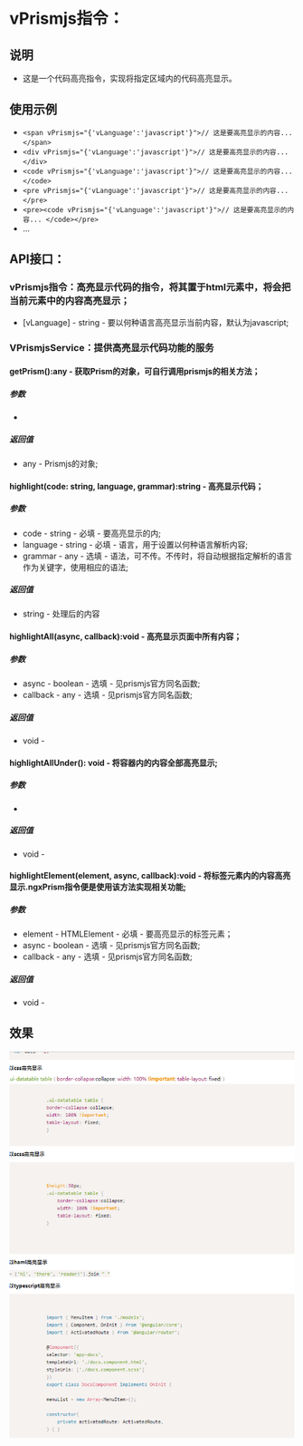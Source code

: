# vPrismjs指令：
## 说明
- 这是一个代码高亮指令，实现将指定区域内的代码高亮显示。

## 使用示例
- `<span vPrismjs="{'vLanguage':'javascript'}">// 这是要高亮显示的内容... </span>`
- `<div vPrismjs="{'vLanguage':'javascript'}">// 这是要高亮显示的内容... </div>`
- `<code vPrismjs="{'vLanguage':'javascript'}">// 这是要高亮显示的内容... </code>`
- `<pre vPrismjs="{'vLanguage':'javascript'}">// 这是要高亮显示的内容... </pre>`
- `<pre><code vPrismjs="{'vLanguage':'javascript'}">// 这是要高亮显示的内容... </code></pre>`
- ...

## API接口：
### vPrismjs指令：高亮显示代码的指令，将其置于html元素中，将会把当前元素中的内容高亮显示；
- [vLanguage] - string - 要以何种语言高亮显示当前内容，默认为javascript;
### VPrismjsService：提供高亮显示代码功能的服务
#### getPrism():any - 获取Prism的对象，可自行调用prismjs的相关方法；
##### 参数
- 
##### 返回值
- any - Prismjs的对象;
#### highlight(code: string, language, grammar):string - 高亮显示代码；
##### 参数 
- code - string - 必填 - 要高亮显示的内;
- language - string - 必填 -  语言，用于设置以何种语言解析内容;
- grammar - any - 选填 - 语法，可不传。不传时，将自动根据指定解析的语言作为关键字，使用相应的语法;
##### 返回值
- string - 处理后的内容
#### highlightAll(async, callback):void - 高亮显示页面中所有内容；
##### 参数 
- async - boolean - 选填 - 见prismjs官方同名函数;
- callback - any - 选填 - 见prismjs官方同名函数;
##### 返回值
- void - 
#### highlightAllUnder(): void - 将容器内的内容全部高亮显示;
##### 参数 
- 
##### 返回值
- void - 
#### highlightElement(element, async, callback):void - 将标签元素内的内容高亮显示.ngxPrism指令便是使用该方法实现相关功能;
##### 参数 
- element - HTMLElement - 必填 - 要高亮显示的标签元素；
- async - boolean - 选填 - 见prismjs官方同名函数;
- callback - any - 选填 - 见prismjs官方同名函数;
##### 返回值
- void - 

## 效果
![Image text](/static/app/prismjs-demo/img/effect.png)